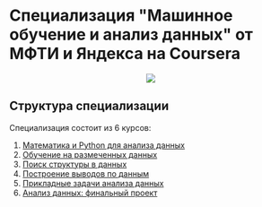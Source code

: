 # Специализация "Машинное обучение и анализ данных" от МФТИ и Яндекса на Coursera
<p align="center">
  <img src="machine-learning-data-analysis-logo.jpg">
</p>

## Структура специализации
Специализация состоит из 6 курсов:
  1. [Математика и Python для анализа данных](/1%20Mathematics%20And%20Python)
  2. [Обучение на размеченных данных](/2%20Supervised%20Learning)
  3. [Поиск структуры в данных](/3%20Unsupervised%20Learning)
  4. [Построение выводов по данным](/4%20Stats%20For%20Data%20Analysis)
  5. [Прикладные задачи анализа данных](/5%20Data%20Analysis%20Applications)
  6. [Анализ данных: финальный проект](/6%20Data%20Analysis%20Project)
